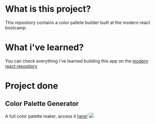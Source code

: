 # What is this project?

This repository contains a color pallete builder built at the modern react bootcamp.

# What i've learned?

You can check everything i've learned building this app on the [modern react repository](https://github.com/vinioo/modernreact)


# Project done
## Color Palette Generator
A full color palette maker, access it [here!](https://vinioo.github.io/colorpicker)
![](./palette.gif)

 
